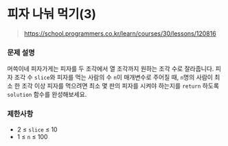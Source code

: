 # 피자 나눠 먹기(3)

> https://school.programmers.co.kr/learn/courses/30/lessons/120816

### 문제 설명

머쓱이네 피자가게는 피자를 두 조각에서 열 조각까지 원하는 조각 수로 잘라줍니다. 피자 조각 수 `slice`와 피자를 먹는 사람의 수 `n`이 매개변수로 주어질 때, `n`명의 사람이 최소 한 조각 이상 피자를 먹으려면 최소 몇 판의 피자를 시켜야 하는지를 `return` 하도록 `solution` 함수를 완성해보세요.

### 제한사항

- 2 ≤ `slice` ≤ 10
- 1 ≤ `n` ≤ 100
